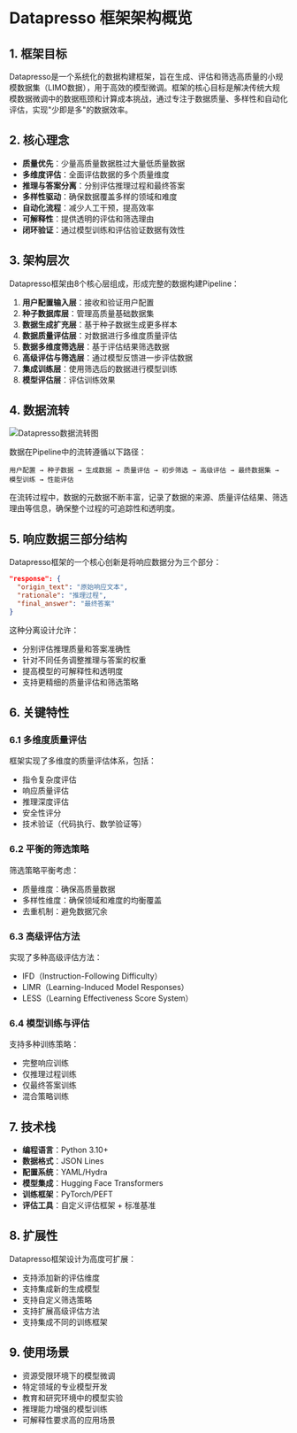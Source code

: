# Datapresso 框架架构概览

## 1. 框架目标

Datapresso是一个系统化的数据构建框架，旨在生成、评估和筛选高质量的小规模数据集（LIMO数据），用于高效的模型微调。框架的核心目标是解决传统大规模数据微调中的数据瓶颈和计算成本挑战，通过专注于数据质量、多样性和自动化评估，实现"少即是多"的数据效率。

## 2. 核心理念

- **质量优先**：少量高质量数据胜过大量低质量数据
- **多维度评估**：全面评估数据的多个质量维度
- **推理与答案分离**：分别评估推理过程和最终答案
- **多样性驱动**：确保数据覆盖多样的领域和难度
- **自动化流程**：减少人工干预，提高效率
- **可解释性**：提供透明的评估和筛选理由
- **闭环验证**：通过模型训练和评估验证数据有效性

## 3. 架构层次

Datapresso框架由8个核心层组成，形成完整的数据构建Pipeline：

1. **用户配置输入层**：接收和验证用户配置
2. **种子数据库层**：管理高质量基础数据集
3. **数据生成扩充层**：基于种子数据生成更多样本
4. **数据质量评估层**：对数据进行多维度质量评估
5. **数据多维度筛选层**：基于评估结果筛选数据
6. **高级评估与筛选层**：通过模型反馈进一步评估数据
7. **集成训练层**：使用筛选后的数据进行模型训练
8. **模型评估层**：评估训练效果

## 4. 数据流转

![Datapresso数据流转图](../assets/datapresso_flow.png)

数据在Pipeline中的流转遵循以下路径：

```
用户配置 → 种子数据 → 生成数据 → 质量评估 → 初步筛选 → 高级评估 → 最终数据集 → 模型训练 → 性能评估
```

在流转过程中，数据的元数据不断丰富，记录了数据的来源、质量评估结果、筛选理由等信息，确保整个过程的可追踪性和透明度。

## 5. 响应数据三部分结构

Datapresso框架的一个核心创新是将响应数据分为三个部分：

```json
"response": {
  "origin_text": "原始响应文本",
  "rationale": "推理过程",
  "final_answer": "最终答案"
}
```

这种分离设计允许：
- 分别评估推理质量和答案准确性
- 针对不同任务调整推理与答案的权重
- 提高模型的可解释性和透明度
- 支持更精细的质量评估和筛选策略

## 6. 关键特性

### 6.1 多维度质量评估

框架实现了多维度的质量评估体系，包括：
- 指令复杂度评估
- 响应质量评估
- 推理深度评估
- 安全性评分
- 技术验证（代码执行、数学验证等）

### 6.2 平衡的筛选策略

筛选策略平衡考虑：
- 质量维度：确保高质量数据
- 多样性维度：确保领域和难度的均衡覆盖
- 去重机制：避免数据冗余

### 6.3 高级评估方法

实现了多种高级评估方法：
- IFD（Instruction-Following Difficulty）
- LIMR（Learning-Induced Model Responses）
- LESS（Learning Effectiveness Score System）

### 6.4 模型训练与评估

支持多种训练策略：
- 完整响应训练
- 仅推理过程训练
- 仅最终答案训练
- 混合策略训练

## 7. 技术栈

- **编程语言**：Python 3.10+
- **数据格式**：JSON Lines
- **配置系统**：YAML/Hydra
- **模型集成**：Hugging Face Transformers
- **训练框架**：PyTorch/PEFT
- **评估工具**：自定义评估框架 + 标准基准

## 8. 扩展性

Datapresso框架设计为高度可扩展：
- 支持添加新的评估维度
- 支持集成新的生成模型
- 支持自定义筛选策略
- 支持扩展高级评估方法
- 支持集成不同的训练框架

## 9. 使用场景

- 资源受限环境下的模型微调
- 特定领域的专业模型开发
- 教育和研究环境中的模型实验
- 推理能力增强的模型训练
- 可解释性要求高的应用场景
